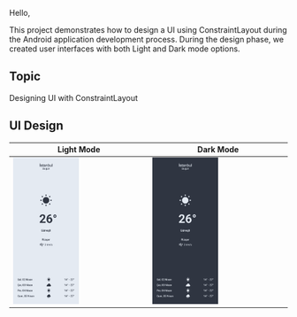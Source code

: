 Hello,

This project demonstrates how to design a UI using ConstraintLayout during the Android application development process. During the design phase, we created user interfaces with both Light and Dark mode options.

## Topic 
Designing UI with ConstraintLayout


## UI Design

| Light Mode             | Dark Mode                                                                |
| ----------------- | ------------------------------------------------------------------ |
| <img src="./img/Light.png" width="50%" height="50%">  | <img src="./img/Dark.png" width="50%" height="50%"> |



